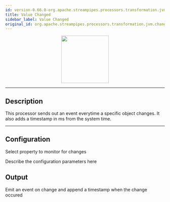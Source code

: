 ```yaml
---
id: version-0.66.0-org.apache.streampipes.processors.transformation.jvm.changed-value
title: Value Changed
sidebar_label: Value Changed
original_id: org.apache.streampipes.processors.transformation.jvm.changed-value
---
```


<!--
  ~ Licensed to the Apache Software Foundation (ASF) under one or more
  ~ contributor license agreements.  See the NOTICE file distributed with
  ~ this work for additional information regarding copyright ownership.
  ~ The ASF licenses this file to You under the Apache License, Version 2.0
  ~ (the "License"); you may not use this file except in compliance with
  ~ the License.  You may obtain a copy of the License at
  ~
  ~    http://www.apache.org/licenses/LICENSE-2.0
  ~
  ~ Unless required by applicable law or agreed to in writing, software
  ~ distributed under the License is distributed on an "AS IS" BASIS,
  ~ WITHOUT WARRANTIES OR CONDITIONS OF ANY KIND, either express or implied.
  ~ See the License for the specific language governing permissions and
  ~ limitations under the License.
  ~
  -->



<p align="center"> 
    <img src="/docs/img/pipeline-elements/org.apache.streampipes.processors.transformation.jvm.changed-value/icon.png" width="150px;" class="pe-image-documentation"/>
</p>

***

## Description

This processor sends out an event everytime a specific object changes. It also adds a timestamp in ms from the system time.

***

## Configuration
Select property to monitor for changes

Describe the configuration parameters here

## Output
Emit an event on change and append a timestamp when the change occured